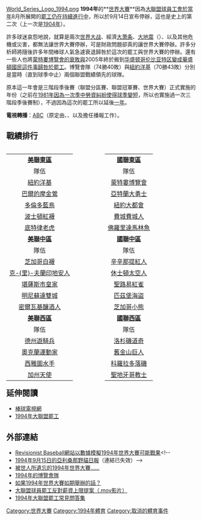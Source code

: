 [World_Series_Logo_1994.png](https://zh.wikipedia.org/wiki/File:World_Series_Logo_1994.png "fig:World_Series_Logo_1994.png")
**1994年**的**[世界大賽](https://zh.wikipedia.org/wiki/世界系列賽 "wikilink")**因為[大聯盟球員工會於當年](https://zh.wikipedia.org/wiki/大聯盟球員工會 "wikilink")8月所展開的[罷工仍在持續進行中](https://zh.wikipedia.org/wiki/1994年大聯盟罷工 "wikilink")，所以於9月14日宣布停辦，這也是史上的第二次（上一次是[1904年](https://zh.wikipedia.org/wiki/1904年世界大賽 "wikilink")）。

許多球迷哀怨地說，就算是兩次[世界大战](https://zh.wikipedia.org/wiki/世界大战 "wikilink")、經濟[大萧条](../Page/大萧条.md "wikilink")、[大地震](https://zh.wikipedia.org/wiki/第二次舊金山大地震 "wikilink")（）、以及其他危機或災害，都無法讓世界大賽停辦，可是財政問題卻真的讓世界大賽停辦。許多分析師將隨後許多年間棒球人氣急遽衰退歸咎於這次的罷工與世界大賽的停辦。還有一些人也將[蒙特婁博覽會的衰敗與](../Page/華盛頓國民.md "wikilink")2005年終於搬到[华盛顿哥伦比亚特区變成](../Page/华盛顿哥伦比亚特区.md "wikilink")[華盛頓國民這件事歸咎於罷工](../Page/華盛頓國民.md "wikilink")。博覽會隊（74勝40敗）與[紐約洋基](../Page/紐約洋基.md "wikilink")（70勝43敗）分別是當時（直到球季中止）兩個聯盟戰績領先的球隊。

原本這一年會是三階段季後賽（聯盟分區賽、聯盟冠軍賽、世界大賽）正式實施的年份（之前在[1981年因為一次](https://zh.wikipedia.org/wiki/1981年世界大賽 "wikilink")[季中勞資糾紛使得球季變短](https://zh.wikipedia.org/wiki/1981年大聯盟罷工 "wikilink")，所以也實施過一次三階段季後賽制），不過因為這次的罷工所以延後[一年](../Page/1995年世界大賽.md "wikilink")。

**電視轉播**：[ABC](../Page/美国广播公司.md "wikilink")（原定由、、以及擔任播報工作）。

## 戰績排行

<div style="float:left; width:48%;">

|                                                                   |
| :---------------------------------------------------------------: |
|             **[美聯東區](../Page/美國聯盟東區.md "wikilink")**              |
|                                隊伍                                 |
|                [紐約洋基](../Page/紐約洋基.md "wikilink")                 |
|     [巴爾的摩金鶯](https://zh.wikipedia.org/wiki/巴爾的摩金鶯 "wikilink")     |
|               [多倫多藍鳥](../Page/多倫多藍鳥.md "wikilink")                |
|               [波士頓紅襪](../Page/波士頓紅襪.md "wikilink")                |
|               [底特律老虎](../Page/底特律老虎.md "wikilink")                |
|             **[美聯中區](../Page/美國聯盟中區.md "wikilink")**              |
|                                隊伍                                 |
|               [芝加哥白襪](../Page/芝加哥白襪.md "wikilink")                |
| [克-{里}-夫蘭印地安人](https://zh.wikipedia.org/wiki/克里夫蘭印地安人 "wikilink") |
|     [堪薩斯市皇家](https://zh.wikipedia.org/wiki/堪薩斯市皇家 "wikilink")     |
|     [明尼蘇達雙城](https://zh.wikipedia.org/wiki/明尼蘇達雙城 "wikilink")     |
|             [密爾瓦基釀酒人](../Page/密爾瓦基釀酒人.md "wikilink")              |
|             **[美聯西區](../Page/美國聯盟西區.md "wikilink")**              |
|                                隊伍                                 |
|      [德州遊騎兵](https://zh.wikipedia.org/wiki/德州遊騎兵 "wikilink")      |
|              [奧克蘭運動家](../Page/奧克蘭運動家.md "wikilink")               |
|               [西雅圖水手](../Page/西雅圖水手.md "wikilink")                |
|     [加州天使](https://zh.wikipedia.org/wiki/洛杉磯安那罕天使 "wikilink")     |

</div>

<div style="float:right; width:48%;">

|                                                             |
| :---------------------------------------------------------: |
|          **[國聯東區](../Page/國家聯盟東區.md "wikilink")**           |
|                             隊伍                              |
|            [蒙特婁博覽會](../Page/華盛頓國民.md "wikilink")            |
|           [亞特蘭大勇士](../Page/亞特蘭大勇士.md "wikilink")            |
|            [紐約大都會](../Page/紐約大都會.md "wikilink")             |
|            [費城費城人](../Page/費城費城人.md "wikilink")             |
| [佛羅里達馬林魚](https://zh.wikipedia.org/wiki/佛羅里達馬林魚 "wikilink") |
|          **[國聯中區](../Page/國家聯盟中區.md "wikilink")**           |
|                             隊伍                              |
|           [辛辛那提紅人](../Page/辛辛那提紅人.md "wikilink")            |
|           [休士頓太空人](../Page/休士頓太空人.md "wikilink")            |
|            [聖路易紅雀](../Page/聖路易紅雀.md "wikilink")             |
|            [匹茲堡海盜](../Page/匹茲堡海盜.md "wikilink")             |
|            [芝加哥小熊](../Page/芝加哥小熊.md "wikilink")             |
|          **[國聯西區](../Page/國家聯盟西區.md "wikilink")**           |
|                             隊伍                              |
|   [洛杉磯道奇](https://zh.wikipedia.org/wiki/洛杉磯道奇 "wikilink")   |
|            [舊金山巨人](../Page/舊金山巨人.md "wikilink")             |
|  [科羅拉多落磯](https://zh.wikipedia.org/wiki/科羅拉多落磯 "wikilink")  |
|  [聖地牙哥教士](https://zh.wikipedia.org/wiki/聖地牙哥教士 "wikilink")  |

</div>

## 延伸閱讀

  - [棒球電視網](https://zh.wikipedia.org/wiki/棒球電視網 "wikilink")
  - [1994年大聯盟罷工](https://zh.wikipedia.org/wiki/1994年大聯盟罷工 "wikilink")

## 外部連結

  - [Revisionist
    Baseball網站以數據模擬1994年世界大賽可能戰果](https://web.archive.org/web/20051213014257/http://www.revisionistbaseball.com/1994/World_Series.htm)\<\!--
  - [1994年9月15日的亞利桑那野貓日報](http://wildcat.arizona.edu/papers/old-wildcats/fall94/September/September15%2C1994/01_3_m.html)（連結已失效）--\>
  - [被世人所遺忘的1994年世界大賽……](http://dave.henroid.net/archives/000112.html)
  - [1994年的博覽會隊](https://web.archive.org/web/20051031190320/http://www.thebaseballgift.com/sitemap/1994-expos.html)
  - [如果1994年世界大賽如期舉辦的話？](https://web.archive.org/web/20050520092053/http://www.whatifsports.com/mlb94/)
  - [大聯盟球員罷工反對薪資上限提案（.mov影片）](http://sportsillustrated.cnn.com/almanac/video/1994/baseball.strike/94.baseball.mov)
  - [1994年大聯盟罷工常見問答集](http://remarque.org/~grabiner/strikefaq.html)

[Category:世界大賽](https://zh.wikipedia.org/wiki/Category:世界大賽 "wikilink")
[Category:1994年體育](https://zh.wikipedia.org/wiki/Category:1994年體育 "wikilink")
[Category:取消的體育事件](https://zh.wikipedia.org/wiki/Category:取消的體育事件 "wikilink")